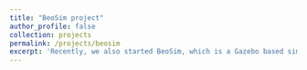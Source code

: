 ```yaml
---
title: "BeoSim project"
author_profile: false
collection: projects
permalink: /projects/beosim
excerpt: 'Recently, we also started BeoSim, which is a Gazebo based simulator for large-scale mobile-manipulation tasks using a simulated version of Beobot. Checkout the BeoSim project.'
---
```


